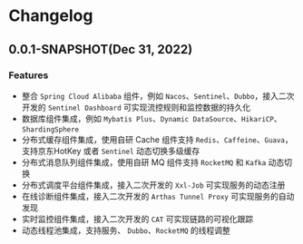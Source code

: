 # Changelog

## 0.0.1-SNAPSHOT(Dec 31, 2022)

### Features

- 整合 `Spring Cloud Alibaba` 组件，例如 `Nacos`、`Sentinel`、`Dubbo`，接入二次开发的 
  `Sentinel Dashboard` 可实现流控规则和监控数据的持久化
- 数据库组件集成，例如 `Mybatis Plus`、`Dynamic DataSource`、`HikariCP`、`ShardingSphere`
- 分布式缓存组件集成，使用自研 Cache 组件支持 `Redis`、`Caffeine`、`Guava`，支持京东HotKey 或者 
  `Sentinel` 动态切换多级缓存
- 分布式消息队列组件集成，使用自研 MQ 组件支持 `RocketMQ` 和 `Kafka` 动态切换
- 分布式调度平台组件集成，接入二次开发的 `Xxl-Job` 可实现服务的动态注册
- 在线诊断组件集成，接入二次开发的 `Arthas Tunnel Proxy` 可实现服务的自动发现
- 实时监控组件集成，接入二次开发的 `CAT` 可实现链路的可视化跟踪
- 动态线程池集成，支持服务、 `Dubbo`、`RocketMQ` 的线程调整
